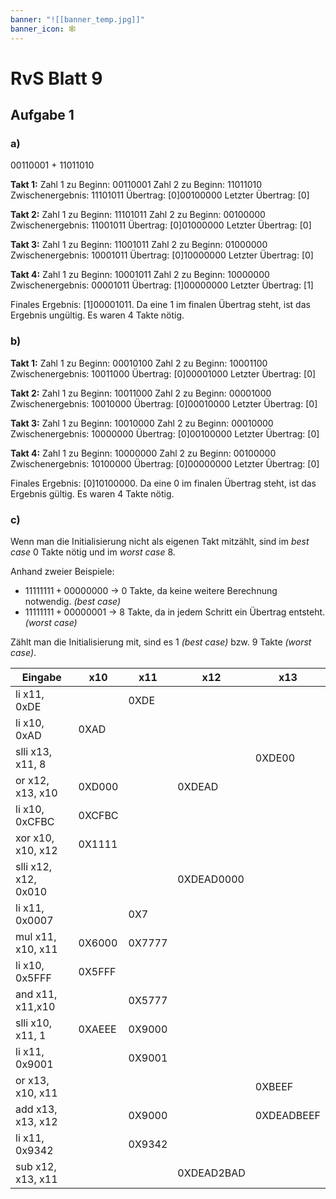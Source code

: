 ```yaml
---
banner: "![[banner_temp.jpg]]"
banner_icon: 🕸️
---
```


# RvS Blatt 9

## Aufgabe 1

### a)

$0011 0001$
\+ $1101 1010$

**Takt 1:**
Zahl 1 zu Beginn:   $0011 0001$
Zahl 2 zu Beginn: $1101 1010$
Zwischenergebnis: $1110 1011$
Übertrag: $[0]0010 0000$
Letzter Übertrag: $[0]$

**Takt 2:**
Zahl 1 zu Beginn:  $1110 1011$
Zahl 2 zu Beginn: $0010 0000$
Zwischenergebnis: $1100 1011$
Übertrag: $[0]0100 0000$
Letzter Übertrag: $[0]$

**Takt 3:**
Zahl 1 zu Beginn:  $1100 1011$
Zahl 2 zu Beginn: $0100 0000$
Zwischenergebnis: $1000 1011$
Übertrag: $[0]1000 0000$
Letzter Übertrag: $[0]$

**Takt 4:**
Zahl 1 zu Beginn: $1000 1011$
Zahl 2 zu Beginn: $1000 0000$
Zwischenergebnis: $0000 1011$
Übertrag: $[1]0000 0000$
Letzter Übertrag: $[1]$

Finales Ergebnis: $[1]0000 1011$.
Da eine 1 im finalen Übertrag steht, ist das Ergebnis ungültig.
Es waren 4 Takte nötig.

### b)

**Takt 1:**
Zahl 1 zu Beginn:   $0001 0100$
Zahl 2 zu Beginn: $1000 1100$
Zwischenergebnis: $1001 1000$
Übertrag: $[0]0000 1000$
Letzter Übertrag: $[0]$

**Takt 2:**
Zahl 1 zu Beginn:   $1001 1000$
Zahl 2 zu Beginn: $0000 1000$
Zwischenergebnis: $1001 0000$
Übertrag: $[0]0001 0000$
Letzter Übertrag: $[0]$

**Takt 3:**
Zahl 1 zu Beginn:   $1001 0000$
Zahl 2 zu Beginn: $0001 0000$
Zwischenergebnis: $1000 0000$
Übertrag: $[0]0010 0000$
Letzter Übertrag: $[0]$

**Takt 4:**
Zahl 1 zu Beginn:   $1000 0000$
Zahl 2 zu Beginn: $0010 0000$
Zwischenergebnis: $1010 0000$
Übertrag: $[0]0000 0000$
Letzter Übertrag: $[0]$

Finales Ergebnis: $[0]1010 0000$.
Da eine 0 im finalen Übertrag steht, ist das Ergebnis gültig.
Es waren 4 Takte nötig.

### c)

Wenn man die Initialisierung nicht als eigenen Takt mitzählt, sind im *best case* 0 Takte nötig und im *worst case* 8.

Anhand zweier Beispiele:
- $1111 1111 + 0000 0000$ → 0 Takte, da keine weitere Berechnung notwendig. *(best case)*
- $1111 1111 + 0000 0001$ → 8 Takte, da in jedem Schritt ein Übertrag entsteht. *(worst case)*

Zählt man die Initialisierung mit, sind es 1 *(best case)* bzw. 9 Takte *(worst case)*.

| Eingabe              | x10    | x11    | x12        | x13        |
| -------------------- | ------ | ------ | ---------- | ---------- |
| li x11, 0xDE         |        | 0XDE   |            |            |
| li x10, 0xAD         | 0XAD   |        |            |            |
| slli x13, x11, 8     |        |        |            | 0XDE00     |
| or x12, x13, x10     | 0XD000 |        | 0XDEAD     |            |
| li x10, 0xCFBC       | 0XCFBC |        |            |            |
| xor x10, x10, x12    | 0X1111 |        |            |            |
| slli x12, x12, 0x010 |        |        | 0XDEAD0000 |            |
| li x11, 0x0007       |        | 0X7    |            |            |
| mul x11, x10, x11    | 0X6000 | 0X7777 |            |            |
| li x10, 0x5FFF       | 0X5FFF |        |            |            |
| and x11, x11,x10     |        | 0X5777 |            |            |
| slli x10, x11, 1     | 0XAEEE | 0X9000 |            |            |
| li x11, 0x9001       |        | 0X9001 |            |            |
| or x13, x10, x11     |        |        |            | 0XBEEF     |
| add x13, x13, x12    |        | 0X9000 |            | 0XDEADBEEF | 
| li x11, 0x9342       |        | 0X9342 |            |            |
| sub x12, x13, x11    |        |        | 0XDEAD2BAD |            |
